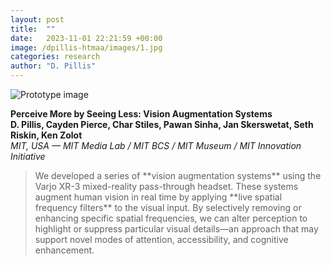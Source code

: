 ```yaml
---
layout: post
title:  ""
date:   2023-11-01 22:21:59 +00:00
image: /dpillis-htmaa/images/1.jpg
categories: research
author: "D. Pillis"
---
```

![Prototype image](/dpillis-htmaa/images/1.jpg)

**Perceive More by Seeing Less: Vision Augmentation Systems**  
**D. Pillis, Cayden Pierce, Char Stiles, Pawan Sinha, Jan Skerswetat, Seth Riskin, Ken Zolot**  
*MIT, USA — MIT Media Lab / MIT BCS / MIT Museum / MIT Innovation Initiative*
<blockquote>
  <p>
We developed a series of **vision augmentation systems** using the Varjo XR-3 mixed-reality pass-through headset. These systems augment human vision in real time by applying **live spatial frequency filters** to the visual input.
By selectively removing or enhancing specific spatial frequencies, we can alter perception to highlight or suppress particular visual details—an approach that may support novel modes of attention, accessibility, and cognitive enhancement.
  </p>
</blockquote>
